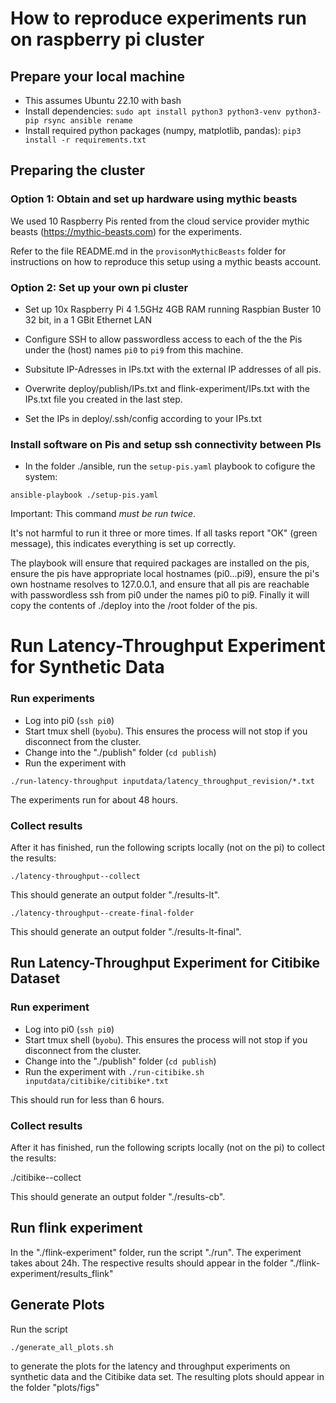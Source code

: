 # How to reproduce experiments run on raspberry pi cluster

## Prepare your local machine
 - This assumes Ubuntu 22.10 with bash
 - Install dependencies:
`sudo apt install python3 python3-venv python3-pip rsync ansible rename`
 - Install required python packages (numpy, matplotlib, pandas):
`pip3 install -r requirements.txt`

## Preparing the cluster
### Option 1: Obtain and set up hardware using mythic beasts
We used 10 Raspberry Pis rented from the cloud service provider mythic beasts (https://mythic-beasts.com) for the experiments. 

Refer to the file README.md in the `provisonMythicBeasts` folder for instructions on how to reproduce this setup using a mythic beasts account.
 
### Option 2: Set up your own pi cluster
- Set up 10x Raspberry Pi 4 1.5GHz 4GB RAM running Raspbian Buster 10 32 bit, in a 1 GBit Ethernet LAN
- Configure SSH to allow passwordless access to each of the the Pis under the (host) names `pi0` to `pi9` from this machine.

- Subsitute IP-Adresses in IPs.txt with the external IP addresses of all pis.

- Overwrite deploy/publish/IPs.txt and flink-experiment/IPs.txt with the IPs.txt file you created in the last step. 

- Set the IPs in deploy/.ssh/config according to your IPs.txt 

### Install software on Pis and setup ssh connectivity between PIs
- In the folder ./ansible, run the `setup-pis.yaml` playbook to cofigure the system:

`ansible-playbook ./setup-pis.yaml`

Important: This command _must be run twice_. 

It's not harmful to run it three or more times. If all tasks report "OK" (green message), this indicates everything is set up correctly. 

The playbook will ensure that required packages are installed on the pis, ensure the pis have appropriate local hostnames (pi0...pi9), ensure the pi's own hostname resolves to 127.0.0.1, and ensure that all pis are reachable with passwordless ssh from pi0 under the names pi0 to pi9. Finally it will copy the contents of ./deploy into the /root folder of the pis.

# Run Latency-Throughput Experiment for Synthetic Data

### Run experiments
- Log into pi0 (`ssh pi0`)
- Start tmux shell (`byobu`). This ensures the process will not stop if you disconnect from the cluster.
- Change into the "./publish" folder (`cd publish`)
- Run the experiment with

`./run-latency-throughput inputdata/latency_throughput_revision/*.txt`

The experiments run for about 48 hours.

### Collect results
After it has finished, run the following scripts locally (not on the pi) to collect the results:

`./latency-throughput--collect`

This should generate an output folder "./results-lt".

`./latency-throughput--create-final-folder`

This should generate an output folder "./results-lt-final".



## Run Latency-Throughput Experiment for Citibike Dataset
### Run experiment
- Log into pi0 (`ssh pi0`)
- Start tmux shell (`byobu`). This ensures the process will not stop if you disconnect from the cluster.
- Change into the "./publish" folder (`cd publish`)
- Run the experiment with
`./run-citibike.sh inputdata/citibike/citibike*.txt`

This should run for less than 6 hours.

### Collect results
After it has finished, run the following scripts locally (not on the pi) to collect the results:

./citibike--collect

This should generate an output folder "./results-cb".


## Run flink experiment

In the "./flink-experiment" folder, run the script "./run".
The experiment takes about 24h.
The respective results should appear in the folder "./flink-experiment/results_flink"


## Generate Plots

Run the script

`./generate_all_plots.sh`

to generate the plots for the latency and throughput experiments on synthetic data and the Citibike data set.
The resulting plots should appear in the folder "plots/figs"
